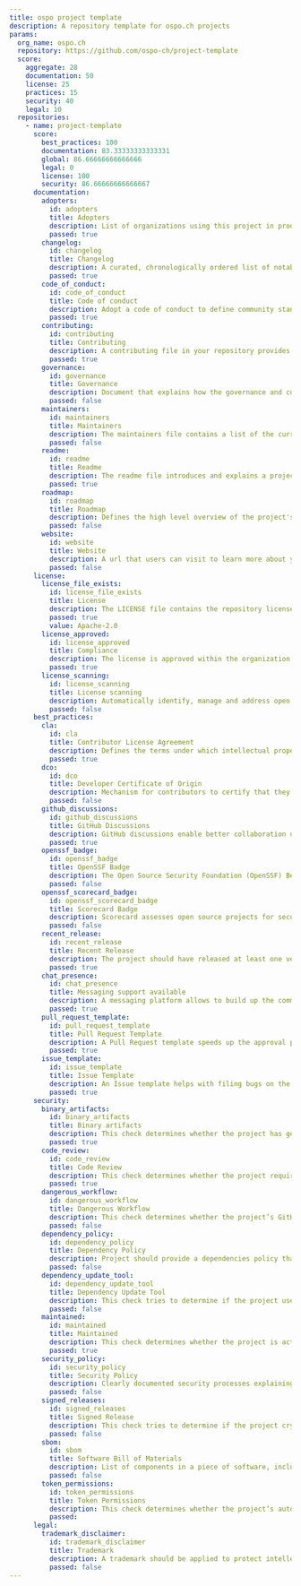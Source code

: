 ```yaml
---
title: ospo project template
description: A repository template for ospo.ch projects
params:
  org_name: ospo.ch
  repository: https://github.com/ospo-ch/project-template
  score:
    aggregate: 28
    documentation: 50
    license: 25
    practices: 15
    security: 40
    legal: 10
  repositories:
    - name: project-template
      score:
        best_practices: 100
        documentation: 83.33333333333331
        global: 86.66666666666666
        legal: 0
        license: 100
        security: 86.66666666666667
      documentation:
        adopters:
          id: adopters
          title: Adopters
          description: List of organizations using this project in production or at stages of testing [check docs](https://clomonitor.io/docs/topics/checks/#adopters)
          passed: true
        changelog:
          id: changelog
          title: Changelog
          description: A curated, chronologically ordered list of notable changes for each version
          passed: true
        code_of_conduct:
          id: code_of_conduct
          title: Code of conduct
          description: Adopt a code of conduct to define community standards, signal a welcoming and inclusive project, and outline procedures for handling abuse
          passed: true
        contributing:
          id: contributing
          title: Contributing
          description: A contributing file in your repository provides potential project contributors with a short guide to how they can help with your project
          passed: true
        governance:
          id: governance
          title: Governance
          description: Document that explains how the governance and committer process works in the repository
          passed: false
        maintainers:
          id: maintainers
          title: Maintainers
          description: The maintainers file contains a list of the current maintainers for the repository
          passed: false
        readme:
          id: readme
          title: Readme
          description: The readme file introduces and explains a project. It contains information that is commonly required to understand what the project is about
          passed: true
        roadmap:
          id: roadmap
          title: Roadmap
          description: Defines the high level overview of the project's goals and deliverables ideally presented on a timeline
          passed: false
        website:
          id: website
          title: Website
          description: A url that users can visit to learn more about your project
          passed: false
      license:
        license_file_exists:
          id: license_file_exists
          title: License
          description: The LICENSE file contains the repository license
          passed: true
          value: Apache-2.0
        license_approved:
          id: license_approved
          title: Compliance
          description: The license is approved within the organization
          passed: true
        license_scanning:
          id: license_scanning
          title: License scanning
          description: Automatically identify, manage and address open source licensing issues
          passed: false
      best_practices:
        cla:
          id: cla
          title: Contributor License Agreement
          description: Defines the terms under which intellectual property has been contributed to a company/project.
          passed: true
        dco:
          id: dco
          title: Developer Certificate of Origin
          description: Mechanism for contributors to certify that they wrote or have the right to submit the code they are contributing.
          passed: false
        github_discussions:
          id: github_discussions
          title: GitHub Discussions
          description: GitHub discussions enable better collaboration on the project
          passed: true
        openssf_badge:
          id: openssf_badge
          title: OpenSSF Badge
          description: The Open Source Security Foundation (OpenSSF) Best Practices badge is a way for Free/Libre and Open Source Software (FLOSS) projects to show that they follow best practices.
          passed: false
        openssf_scorecard_badge:
          id: openssf_scorecard_badge
          title: Scorecard Badge
          description: Scorecard assesses open source projects for security risks through a series of automated checks. For more information about the Scorecard badge, [please see] (https://github.com/marketplace/actions/ossf-scorecard-action#scorecard-badge)
          passed: false
        recent_release:
          id: recent_release
          title: Recent Release
          description: The project should have released at least one version in the last year.
          passed: true
        chat_presence:
          id: chat_presence
          title: Messaging support available
          description: A messaging platform allows to build up the community for the project
          passed: true
        pull_request_template:
          id: pull_request_template
          title: Pull Request Template
          description: A Pull Request template speeds up the approval process
          passed: true
        issue_template:
          id: issue_template
          title: Issue Template
          description: An Issue template helps with filing bugs on the project
          passed: true
      security:
        binary_artifacts:
          id: binary_artifacts
          title: Binary artifacts
          description: This check determines whether the project has generated executable (binary) artifacts in the source repository
          passed: true
        code_review:
          id: code_review
          title: Code Review
          description: This check determines whether the project requires code review before pull requests (merge requests) are merged.
          passed: true
        dangerous_workflow:
          id: dangerous_workflow
          title: Dangerous Workflow
          description: This check determines whether the project’s GitHub Action workflows has dangerous code patterns
          passed: false
        dependency_policy:
          id: dependency_policy
          title: Dependency Policy
          description: Project should provide a dependencies policy that describes how dependencies are consumed and updated.
          passed: false
        dependency_update_tool:
          id: dependency_update_tool
          title: Dependency Update Tool
          description: This check tries to determine if the project uses a dependency update tool, specifically dependabot or renovatebot
          passed: false
        maintained:
          id: maintained
          title: Maintained
          description: This check determines whether the project is actively maintained
          passed: true
        security_policy:
          id: security_policy
          title: Security Policy
          description: Clearly documented security processes explaining how to report security issues to the project.
          passed: false
        signed_releases:
          id: signed_releases
          title: Signed Release
          description: This check tries to determine if the project cryptographically signs release artifacts.
          passed: false
        sbom:
          id: sbom
          title: Software Bill of Materials
          description: List of components in a piece of software, including licenses, versions, etc.
          passed: false
        token_permissions:
          id: token_permissions
          title: Token Permissions
          description: This check determines whether the project’s automated workflows tokens are set to read-only by default.
          passed:
      legal:
        trademark_disclaimer:
          id: trademark_disclaimer
          title: Trademark
          description: A trademark should be applied to protect intellectual property
          passed: false
---
```

